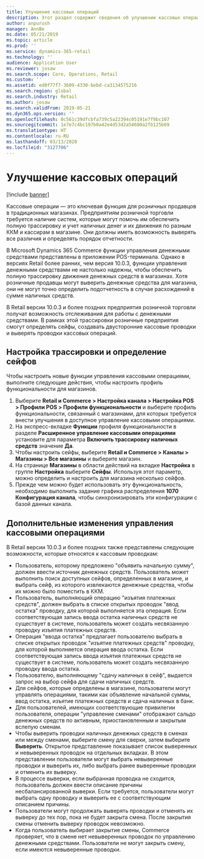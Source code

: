 ```yaml
---
title: Улучшение кассовых операций
description: Этот раздел содержит сведения об улучшении кассовых операций в POS для Dynamics 365 Commerce.
author: anpurush
manager: AnnBe
ms.date: 05/21/2019
ms.topic: article
ms.prod: ''
ms.service: dynamics-365-retail
ms.technology: ''
audience: Application User
ms.reviewer: josaw
ms.search.scope: Core, Operations, Retail
ms.custom: ''
ms.assetid: ed0f77f7-3609-4330-bebd-ca3134575216
ms.search.region: global
ms.search.industry: Retail
ms.author: josaw
ms.search.validFrom: 2019-05-21
ms.dyn365.ops.version: ''
ms.openlocfilehash: 0c561c39dfcbfa739c5a22394c05191e7f9bc107
ms.sourcegitcommit: 1e7e7c4bc197b0a42e4d53d2a54600a2fb125b69
ms.translationtype: HT
ms.contentlocale: ru-RU
ms.lasthandoff: 03/13/2020
ms.locfileid: "3127706"
---
```

# <a name="cash-management-improvements"></a>Улучшение кассовых операций

[!include [banner](includes/banner.md)]


Кассовые операции — это ключевая функция для розничных продавцов в традиционных магазинах. Предприятиям розничной торговли требуется наличие систем, которые могут помочь им обеспечить полную трассировку и учет наличных денег и их движения по разным ККМ и кассирам в магазине. Они должны иметь возможность выверять все различия и определять порядок отчетности.


В Microsoft Dynamics 365 Commerce функции управления денежными средствами представлены в приложении POS-терминала. Однако в версиях Retail более ранних, чем версия 10.0.3, функции управления денежными средствами не настолько надежны, чтобы обеспечить полную трассировку движения денежных средств в магазинах. Хотя розничные продавцы могут выверить денежные средства для магазина, они не могут точно определить подотчетность в случае расхождений в сумме наличных средств.


В Retail версии 10.0.3 и более поздних предприятия розничной торговли получат возможность отслеживания для работы с денежными средствами. В рамках этой трассировки розничные предприятия смогут определять сейфы, создавать двусторонние кассовые проводки и выверять проводки кассовых операций.

## <a name="set-up-traceability-and-define-safes"></a>Настройка трассировки и определение сейфов

Чтобы настроить новые функции управления кассовыми операциями, выполните следующие действия, чтобы настроить профиль функциональности для магазинов.

1. Выберите **Retail и Commerce \> Настройка канала \> Настройка POS \> Профили POS \> Профили функциональности** и выберите профиль функциональности, связанный с магазинами, для которых требуется внести улучшения в доступное управление кассовыми операциями.
2. На экспресс-вкладке **Функции** профиля функциональности в разделе **Расширенное управление кассовыми операциями** установите для параметра **Включить трассировку наличных средств** значение **Да**.
3. Чтобы настроить сейфы, выберите **Retail и Commerce \> Каналы \> Магазины \> Все магазины** и выберите магазин.
4. На странице **Магазины** в области действий на вкладке **Настройка** в группе **Настройка** выберите **Сейфы**. Используя этот параметр, можно определить и настроить для магазина несколько сейфов.
4. Прежде чем можно будет использовать эту функциональность, необходимо выполнить задание графика распределения **1070 Конфигурация канала**, чтобы синхронизировать эти конфигурации с базой данных канала.

## <a name="additional-cash-management-changes"></a>Дополнительные изменения управления кассовыми операциями

В Retail версии 10.0.3 и более поздних также представлены следующие возможности, которые относятся к кассовым проводкам:

- Пользователь, которому предложено "объявить начальную сумму", должен ввести источник денежных средств. Пользователь может выполнить поиск доступных сейфов, определенных в магазине, и выбрать сейф, из которого извлекаются денежные средства, чтобы их можно было поместить в ККМ.
- Пользователь, выполняющий операцию "изъятия платежных средств", должен выбрать в списке открытых проводок "ввод остатка" проводку, для которой выполняется эта операция. Если соответствующая запись ввода остатка наличных средств не существует в системе, пользователь может создать несвязанную проводку изъятия платежных средств.
- Операция "ввода остатка" предлагает пользователю выбрать в списке открытых проводок "изъятие платежных средств" проводку, для которой выполняется операция ввода остатка. Если соответствующая запись ввода изъятия платежных средств не существует в системе, пользователь может создать несвязанную проводку ввода остатка.
- Пользователю, выполняющему "сдачу наличных в сейф", выдается запрос на выбор сейфа для сдачи наличных средств.
- Для сейфов, которые определены в магазине, пользователи могут управлять операциями, такими как объявление начальной суммы, ввод остатка, изъятие платежных средств и сдача наличных в банк.
- Для пользователей, имеющих соответствующие привилегии пользователя, операции "управление сменами" отображают сальдо денежных средств по активным, приостановленным и закрытым вслепую сменам.
- Чтобы выверить проводки наличных денежных средств в сменах или между сменами, выберите смену для сверки, затем выберите **Выверить**. Открытое представление показывает список выверенных и невыверенных проводок на отдельных вкладках. В этом представлении пользователи могут выбрать невыверенные проводки и выверить их, либо выбрать ранее выверенные проводки и отменить их выверку.
- В процессе выверки, если выбранная проводка не сходится, пользователь должен ввести описание причины несбалансированной выверки. Если требуется, пользователи могут выбрать одну проводку и выверить ее с соответствующим описанием причины.
- Пользователи могут продолжать выверять проводки и отменять их выверку до тех пор, пока не будет закрыта смена. После закрытия смены отменить выверку проводок невозможно.
- Когда пользователь выбирает закрытие смены, Commerce проверяет, что в смене нет невыверенных проводок по управлению денежными средствами. Пользователи не могут закрыть смену, если имеются невыверенные проводки.
